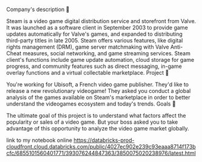 Company's description 📇

Steam is a video game digital distribution service and storefront from Valve. It was launched as a software client in September 2003 to provide game updates automatically for Valve's games, and expanded to distributing third-party titles in late 2005. Steam offers various features, like digital rights management (DRM), game server matchmaking with Valve Anti-Cheat measures, social networking, and game streaming services. Steam client's functions include game update automation, cloud storage for game progress, and community features such as direct messaging, in-game overlay functions and a virtual collectable marketplace.
Project 🚧

You're working for Ubisoft, a French video game publisher. They'd like to release a new revolutionary videogame! They asked you conduct a global analysis of the games available on Steam's marketplace in order to better understand the videogames ecosystem and today's trends.
Goals 🎯

The ultimate goal of this project is to understand what factors affect the popularity or sales of a video game. But your boss asked you to take advantage of this opportunity to analyze the video game market globally.

link to my notebook online
https://databricks-prod-cloudfront.cloud.databricks.com/public/4027ec902e239c93eaaa8714f173bcfc/6855101560401771/393076244847363/3850075020238976/latest.html